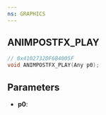 ```yaml
---
ns: GRAPHICS
---
```

## ANIMPOSTFX_PLAY

```c
// 0x4102732DF6B4005F
void ANIMPOSTFX_PLAY(Any p0);
```

## Parameters
* **p0**:
